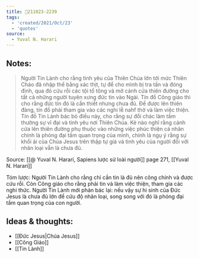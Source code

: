 ```yaml
---
title: 💬211023-2239
tags:
  - 'created/2021/Oct/23'
  - 'quotes'
source:
  - Yuval N. Harari
---
```


## Notes:
>Người Tin Lành cho rằng tình yêu của Thiên Chúa lớn tới mức Thiên Cháo đã nhập thế bằng xác thịt, tự để cho mình bị tra tấn và đóng đinh, qua đó cứu rỗi các tội tổ tông và mở cánh cửa thiên đường cho tất cả những người tuyên xưng đức tin vào Ngài. Tín đồ Công giáo thì cho rằng đức tin đó là cần thiết nhưng chưa đủ. Để được lên thiên đàng, tín đồ phải tham gia vào các nghi lễ nahf thờ và làm việc thiện. Tín đồ Tin Lành bác bỏ điều này, cho rằng sự đổi chác làm tầm thường sự vĩ đại và tinh yêu nơi Thiên Chúa. Kẻ nào nghĩ rằng cánh cửa lên thiên đường phụ thuộc vào những việc phúc thiện cá nhân chính là phóng đại tầm quan trọng của mình, chính là ngụ ý rằng sự khổi ải của Chúa Jesus trên thập tự giá và tình yêu của người đối với nhân loại vẫn là chưa đủ.

Source: [[@ Yuval N. Harari, Sapiens lược sử loài người]] page 271, [[Yuval N. Harari]]

Tóm lược: Người Tin Lành cho rằng chỉ cần tin là đủ nên công chính và được cứu rỗi. Còn Công giáo cho rằng phải tin và làm việc thiện, tham gia các nghi thức. Người Tin Lành mới phản bác lại: nếu vậy sự hi sinh của Đức Jesus là chưa đủ lớn để cứu độ nhân loại, song song với đó là phóng đại tầm quan trọng của con người.

## Ideas & thoughts:
- [[Đức Jesus|Chúa Jesus]]
- [[Công Giáo]]
- [[Tin Lành]]